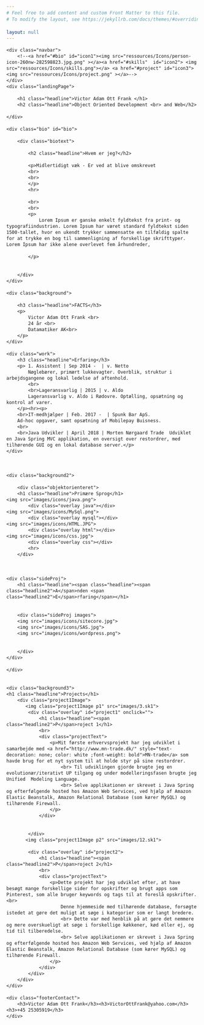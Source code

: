 ```yaml
---
# Feel free to add content and custom Front Matter to this file.
# To modify the layout, see https://jekyllrb.com/docs/themes/#overriding-theme-defaults

layout: null
---
```


<html lang="en">
<head>
    <meta charset="UTF-8">
    <meta name='viewport'
          content='width=device-width, initial-scale=1.0, maximum-scale=1.0' />
    <title>Title</title>
    <link rel='stylesheet' href='css/style.css'/>


</head>
<body>

<div class='page'>

    <div class="navbar">
        <!--<a href="#bio" id="icon1"><img src="ressources/Icons/person-icon-260nw-282598823.jpg.png" ></a><a href="#skills"  id="icon2"> <img src="ressources/Icons/skills.png"></a> <a href="#project" id="icon3"><img src="ressources/Icons/project.png" ></a>-->
    </div>
    <div class="landingPage">

        <h1 class="headline">Victor Adam Ott Frank </h1>
        <h2 class="headline">Object Oriented Development <br> and Web</h2>

    </div>

    <div class="bio" id="bio">

        <div class="biotext">

            <h2 class="headline">Hvem er jeg?</h2>

            <p>Midlertidigt væk - Er ved at blive omskrevet
            <br>
            <br>
            </p>
            <hr>

            <br>
            <br>
            <p>
                Lorem Ipsum er ganske enkelt fyldtekst fra print- og typografiindustrien. Lorem Ipsum har været standard fyldtekst siden 1500-tallet, hvor en ukendt trykker sammensatte en tilfældig spalte for at trykke en bog til sammenligning af forskellige skrifttyper. Lorem Ipsum har ikke alene overlevet fem århundreder,

            </p>


        </div>
    </div>

    <div class="background">

        <h3 class="headline">FACTS</h3>
        <p>
            Victor Adam Ott Frank <br>
            24 år <br>
            Datamatiker AK<br>
        </p>
    </div>

    <div class="work">
        <h3 class="headline">Erfaring</h3>
        <p> 1. Assistent | Sep 2014 -  | v. Netto
            Nøglebærer, primært lukkevagter. Overblik, struktur i arbejdsgangene og lokal ledelse af aftenhold.
            <br>
            <br>Lageransvarlig | 2015 | v. Aldo
            Lageransvarlig v. Aldo i Rødovre. Optælling, opsætning og kontrol af varer.
        </p><hr><p>
        <br>IT-medhjælper | Feb. 2017 -  | Spunk Bar ApS.
        Ad-hoc opgaver, samt opsætning af Mobilepay Buisness.
        <br>
        <br>Java Udvikler | April 2018 | Morten Nørgaard Trade  Udviklet en Java Spring MVC applikation, en oversigt over restordrer, med tilhørende GUI og en lokal database server.</p>
    </div>



    <div class="background2">

        <div class="objektorienteret">
        <h1 class="headline">Primære Sprog</h1>
    <img src="images/icons/java.png">
            <div class="overlay java"></div>
    <img src="images/icons/MySql.png">
            <div class="overlay mysql"></div>
    <img src="images/icons/HTML.JPG">
            <div class="overlay html"></div>
    <img src="images/icons/css.jpg">
            <div class="overlay css"></div>
            <hr>
        </div>



    <div class="sideProj">
        <h1 class="headline"><span class="headline"><span class="headline2">A</span>nden <span class="headline2">E</span>rfaring</span></h1>


        <div class="sideProj images">
        <img src="images/icons/sitecore.jpg">
        <img src="images/icons/SAS.jpg">
        <img src="images/icons/wordpress.png">


        </div>
    </div>

    </div>


    <div class="background3">
    <h1 class="headline">Projects</h1>
        <div class="project1Image">
           <img class="project1Image p1" src="images/3.sk1">
            <div class="overlay" id="project1" onclick="">
                <h1 class="headline"><span class="headline2">P</span>roject 1</h1>
                <br>
                <div class="projectText">
                    <p>Mit første erhvervsprojekt har jeg udviklet i samarbejde med <a href="http://www.mn-trade.dk/" style="text-decoration: none; color: white ;font-weight: bold">MN-trade</a> som havde brug for et nyt system til at holde styr på sine restordrer.
                        <br> Til udviklingen gjorde brugte jeg en evolutionær/iterativt UP tilgang og under modelleringsfasen brugte jeg Unified  Modeling Language.
                        <br> Selve applikationen er skrevet i Java Spring og efterfølgende hosted hos Amazon Web Services, ved hjælp af Amazon Elastic Beanstalk, Amazon Relational Database (som kører MySQL) og tilhørende Firewall.
                    </p>
                </div>


            </div>
           <img class="project1Image p2" src="images/12.sk1">

            <div class="overlay" id="project2">
                <h1 class="headline"><span class="headline2">P</span>roject 2</h1>
                <br>
                <div class="projectText">
                    <p>Dette projekt har jeg udviklet efter, at have besøgt mange forskellige sider for opskrifter og brugt apps som Pinterest, som alle bruger keywords og tags til at foreslå opskrifter.<br>
                        Denne hjemmeside med tilhørende database, forsøgte istedet at gøre det muligt at søge i kategorier som er langt bredere.
                        <br> Dette var med henblik på at gøre det nemmere og mere overskueligt at søge i forskellige køkkener, kød eller ej, og tid til tilberedelse.
                        <br> Selve applikationen er skrevet i Java Spring og efterfølgende hosted hos Amazon Web Services, ved hjælp af Amazon Elastic Beanstalk, Amazon Relational Database (som kører MySQL) og tilhørende Firewall.
                    </p>
                </div>
            </div>
        </div>
    </div>

    <div class="footerContact">
        <h3>Victor Adam Ott Frank</h3><h3>VictorOttFrank@yahoo.com</h3><h3>+45 25305919</h3>
    </div>

</div>


</body>
</html>